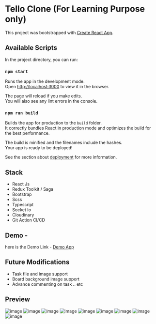# Tello Clone (For Learning Purpose only)

This project was bootstrapped with [Create React App](https://github.com/facebook/create-react-app).

## Available Scripts

In the project directory, you can run:

### `npm start`

Runs the app in the development mode.\
Open [http://localhost:3000](http://localhost:3000) to view it in the browser.

The page will reload if you make edits.\
You will also see any lint errors in the console.

### `npm run build`

Builds the app for production to the `build` folder.\
It correctly bundles React in production mode and optimizes the build for the best performance.

The build is minified and the filenames include the hashes.\
Your app is ready to be deployed!

See the section about [deployment](https://facebook.github.io/create-react-app/docs/deployment) for more information.

## Stack

- React Js
- Redux Toolkit / Saga
- Bootstrap
- Scss
- Typescript
- Socket Io
- Cloudinary
- Git Action CI/CD

## Demo -

here is the Demo Link - [Demo App](https://trello-clone-76971.web.app/)

## Future Modifications 

- Task file and image support
- Board background image support
- Advance commenting on task
.. etc

## Preview
![image](https://user-images.githubusercontent.com/46165735/185036506-1db7d6ab-b58f-4354-aff4-85e459a77b71.png)
![image](https://user-images.githubusercontent.com/46165735/185036554-900cb389-37af-4d93-b523-91146d173730.png)
![image](https://user-images.githubusercontent.com/46165735/185036577-345e9077-399b-4f04-9677-08116e73d4a5.png)
![image](https://user-images.githubusercontent.com/46165735/185036622-ef7d76ef-fdb8-41db-aa67-d51e751a889a.png)
![image](https://user-images.githubusercontent.com/46165735/185036670-f65a2f43-62a2-495a-80fc-482a8d783b21.png)
![image](https://user-images.githubusercontent.com/46165735/185036748-2ae2505b-b02a-4fbe-bcd1-fa1f721d1c16.png)
![image](https://user-images.githubusercontent.com/46165735/185036790-2535de6a-e311-47f4-81c2-f60433cba073.png)
![image](https://user-images.githubusercontent.com/46165735/185036885-6acd0fb2-55a2-4c08-a3d7-ed9bd7238896.png)
![image](https://user-images.githubusercontent.com/46165735/185036926-b36f3122-d930-48f7-bb19-a333bc4e0472.png)
